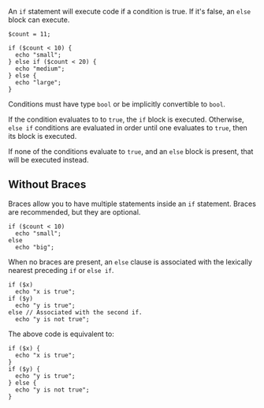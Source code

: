An `if` statement will execute code if a condition is true. If it's false, an
`else` block can execute.


```Hack
$count = 11;

if ($count < 10) {
  echo "small";
} else if ($count < 20) {
  echo "medium";
} else {
  echo "large";
}
```

Conditions must have type `bool` or be implicitly convertible to
`bool`.

If the condition evaluates to to `true`, the `if` block is
executed. Otherwise, `else if` conditions are evaluated in order until
one evaluates to `true`, then its block is executed.

If none of the conditions evaluate to `true`, and an `else` block is
present, that will be executed instead.

## Without Braces

Braces allow you to have multiple statements inside an `if`
statement. Braces are recommended, but they are optional.

```Hack no-extract
if ($count < 10)
  echo "small";
else
  echo "big";
```

When no braces are present, an `else` clause is associated with the
lexically nearest preceding `if` or `else if`.

```Hack no-extract
if ($x)
  echo "x is true";
if ($y)
  echo "y is true";
else // Associated with the second if.
  echo "y is not true";
```

The above code is equivalent to:

```Hack no-extract
if ($x) {
  echo "x is true";
}
if ($y) {
  echo "y is true";
} else {
  echo "y is not true";
}
```

